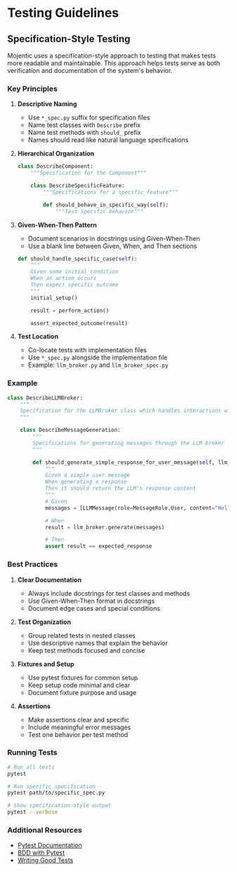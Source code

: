# Testing Guidelines

## Specification-Style Testing

Mojentic uses a specification-style approach to testing that makes tests more readable and maintainable. This approach helps tests serve as both verification and documentation of the system's behavior.

### Key Principles

1. **Descriptive Naming**
   - Use `*_spec.py` suffix for specification files
   - Name test classes with `Describe` prefix
   - Name test methods with `should_` prefix
   - Names should read like natural language specifications

2. **Hierarchical Organization**
   ```python
   class DescribeComponent:
       """Specification for the Component"""

       class DescribeSpecificFeature:
           """Specifications for a specific feature"""

           def should_behave_in_specific_way(self):
               """Test specific behavior"""
   ```

3. **Given-When-Then Pattern**
   - Document scenarios in docstrings using Given-When-Then
   - Use a blank line between Given, When, and Then sections
   ```python
   def should_handle_specific_case(self):
       """
       Given some initial condition
       When an action occurs
       Then expect specific outcome
       """
       initial_setup()

       result = perform_action()

       assert_expected_outcome(result)
   ```

4. **Test Location**
   - Co-locate tests with implementation files
   - Use `*_spec.py` alongside the implementation file
   - Example: `llm_broker.py` and `llm_broker_spec.py`

### Example

```python
class DescribeLLMBroker:
    """
    Specification for the LLMBroker class which handles interactions with Language Learning Models.
    """

    class DescribeMessageGeneration:
        """
        Specifications for generating messages through the LLM broker
        """

        def should_generate_simple_response_for_user_message(self, llm_broker):
            """
            Given a simple user message
            When generating a response
            Then it should return the LLM's response content
            """
            # Given
            messages = [LLMMessage(role=MessageRole.User, content="Hello")]

            # When
            result = llm_broker.generate(messages)

            # Then
            assert result == expected_response
```

### Best Practices

1. **Clear Documentation**
   - Always include docstrings for test classes and methods
   - Use Given-When-Then format in docstrings
   - Document edge cases and special conditions

2. **Test Organization**
   - Group related tests in nested classes
   - Use descriptive names that explain the behavior
   - Keep test methods focused and concise

3. **Fixtures and Setup**
   - Use pytest fixtures for common setup
   - Keep setup code minimal and clear
   - Document fixture purpose and usage

4. **Assertions**
   - Make assertions clear and specific
   - Include meaningful error messages
   - Test one behavior per test method

### Running Tests

```bash
# Run all tests
pytest

# Run specific specification
pytest path/to/specific_spec.py

# Show specification-style output
pytest --verbose
```

### Additional Resources

- [Pytest Documentation](https://docs.pytest.org/)
- [BDD with Pytest](https://pytest-bdd.readthedocs.io/)
- [Writing Good Tests](https://docs.pytest.org/en/stable/goodpractices.html)
